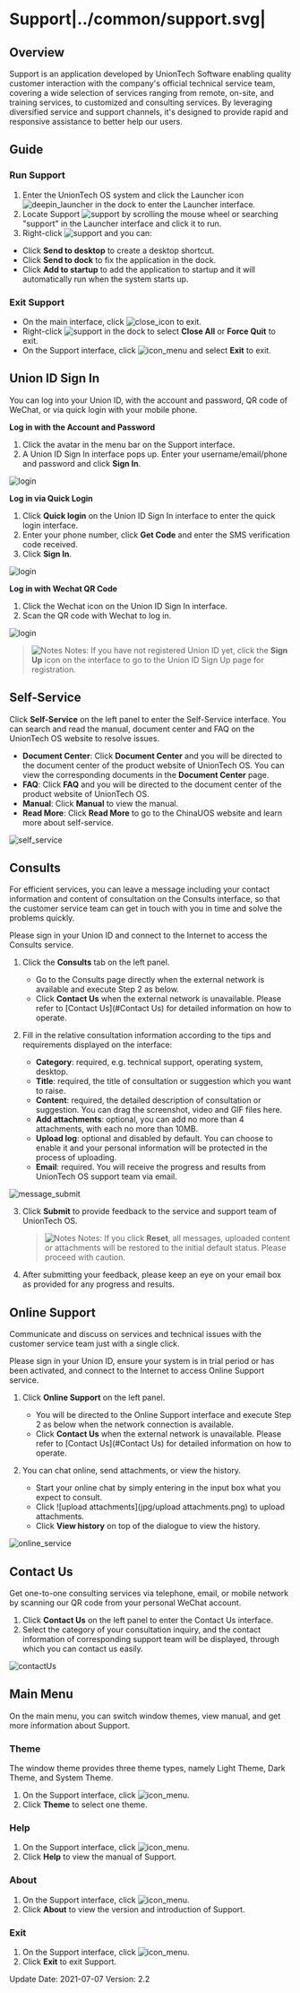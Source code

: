 # Support|../common/support.svg|

## Overview

Support is an application developed by UnionTech Software enabling quality customer interaction with the company's official technical service team, covering a wide selection of services ranging from remote, on-site, and training services, to customized and consulting services. By leveraging diversified service and support channels, it's designed to provide rapid and responsive assistance to better help our users.

## Guide

### Run Support

1. Enter the UnionTech OS system and click the Launcher icon ![deepin_launcher](icon/deepin_launcher.svg) in the dock to enter the Launcher interface.
2. Locate Support ![support](icon/support.svg) by scrolling the mouse wheel or searching "support" in the Launcher interface and click it to run.
3. Right-click ![support](icon/support.svg) and you can:
 - Click  **Send to desktop** to create a desktop shortcut.
 - Click **Send to dock** to fix the application in the dock.
 - Click **Add to startup** to add the application to startup and it will automatically run when the system starts up.

### Exit Support

- On the main interface, click ![close_icon](icon/close.svg) to exit.
- Right-click ![support](icon/support.svg) in the dock to select **Close All** or **Force Quit** to exit.
- On the Support interface, click ![icon_menu](icon/icon_menu.svg) and select **Exit** to exit.

## Union ID Sign In

You can log into your Union ID,  with the account and password, QR code of WeChat, or via quick login with your mobile phone.

**Log in with the Account and Password**

1. Click the avatar in the menu bar on the Support interface.
2. A Union ID Sign In interface pops up. Enter your username/email/phone and password and click **Sign In**.

![login](jpg/login1.png)

**Log in via Quick Login**

1. Click **Quick login** on the Union ID Sign In interface to enter the quick login interface.
2. Enter your phone number, click **Get Code** and enter the SMS verification code received.
3. Click **Sign In**.

![login](jpg/login2.png)

**Log in with Wechat QR Code**

1. Click the Wechat icon on the Union ID Sign In interface.
2. Scan the QR code with Wechat to log in.

![login](jpg/login3.png)

   > ![Notes](icon/notes.svg) Notes: If you have not registered Union ID yet, click the **Sign Up** icon on the interface to go to the Union ID Sign Up page for registration.

## Self-Service

Click **Self-Service** on the left panel to enter the Self-Service interface. You can search and read the manual, document center and FAQ on the UnionTech OS website to resolve issues.  

- **Document Center**: Click **Document Center** and you will be directed to the document center of the product website of UnionTech OS.  You can view the corresponding documents in the **Document Center** page.
- **FAQ**: Click **FAQ** and you will be directed to the document center of the product website of UnionTech OS. 
- **Manual**: Click **Manual** to view the manual.
- **Read More**: Click **Read More** to go to the ChinaUOS website and learn more about self-service.

![self_service](jpg/self_support_service.png)

## Consults

For efficient services, you can leave a message including your contact information and content of consultation on the Consults interface, so that the customer service team can get in touch with you in time and solve the problems quickly.

Please sign in your Union ID and connect to the Internet to access the Consults service.

1. Click the **Consults** tab on the left panel.
   - Go to the Consults page directly when the external network is available and execute Step 2 as below.
   - Click **Contact Us** when the external network is unavailable. Please refer to [Contact Us](#Contact Us) for detailed information on how to operate. 

2. Fill in the relative consultation information according to the tips and requirements displayed on the interface:
   - **Category**: required, e.g. technical support, operating system, desktop.
   - **Title**: required, the title of consultation or suggestion which you want to raise.
   - **Content**: required, the detailed description of consultation or suggestion. You can drag the screenshot, video and GIF files here.  
   - **Add attachments**: optional, you can add no more than 4 attachments, with each no more than 10MB.
   - **Upload log**: optional and disabled by default. You can choose to enable it and your personal information will be protected in the process of uploading.
   - **Email**: required. You will receive the progress and results from UnionTech OS support team via email. 

![message_submit](jpg/message_submit.png)
&nbsp;&nbsp;&nbsp;&nbsp;&nbsp;&nbsp;&nbsp;&nbsp;&nbsp;&nbsp;&nbsp;&nbsp;&nbsp;

3. Click **Submit** to provide feedback to the service and support team of UnionTech OS.

   > ![Notes](icon/notes.svg) Notes: If you click **Reset**, all messages, uploaded content or attachments will be restored to the initial default status. Please proceed with caution.

4. After submitting your feedback, please keep an eye on your email box as provided for any progress and results.

## Online Support

Communicate and discuss on services and technical issues with the customer service team just with a single click.

Please sign in your Union ID, ensure your system is in trial period or has been activated, and connect to the Internet to access Online Support service.

1. Click **Online Support** on the left panel.
   - You will be directed to the Online Support interface and execute Step 2 as below when the network connection is available.
   - Click **Contact Us** when the external network is unavailable. Please refer to [Contact Us](#Contact Us) for detailed information on how to operate. 

2. You can chat online, send attachments, or view the history.
   - Start your online chat by simply entering in the input box what you expect to consult. 
   - Click ![upload attachments](jpg/upload attachments.png) to upload attachments.
   - Click **View history** on top of the dialogue to view the history.

![online_service](jpg/online_service.png)

## Contact Us

Get one-to-one consulting services via telephone, email, or mobile network by scanning our QR code from your personal WeChat account. 

1. Click **Contact Us** on the left panel to enter the Contact Us interface.
2. Select the category of your consultation inquiry, and the contact information of corresponding support team will be displayed, through which you can contact us easily.

![contactUs](jpg/contactUs.png)

## Main Menu

On the main menu, you can switch window themes, view manual, and get more information about Support.

### Theme

The window theme provides three theme types, namely Light Theme, Dark Theme, and System Theme.

1. On the Support interface, click ![icon_menu](icon/icon_menu.svg).
2. Click **Theme** to select one theme.

### Help

1. On the Support interface, click ![icon_menu](icon/icon_menu.svg).
2. Click **Help** to view the manual of Support.

### About

1. On the Support interface, click ![icon_menu](icon/icon_menu.svg).
2. Click **About** to view the version and introduction of Support.

### Exit

1. On the Support interface, click ![icon_menu](icon/icon_menu.svg).
2. Click **Exit** to exit Support.
<div class="version-info"><span>Update Date: 2021-07-07</span><span> Version: 2.2</span></div>